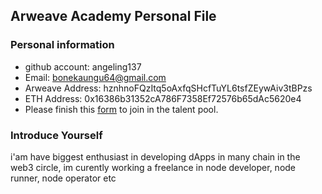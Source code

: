 ## Arweave Academy Personal File

### Personal information

- github account: angeling137
- Email: bonekaungu64@gmail.com
- Arweave Address: hznhnoFQzItq5oAxfqSHcfTuYL6tsfZEywAiv3tBPzs
- ETH Address: 0x16386b31352cA786F7358Ef72576b65dAc5620e4
- Please finish this [form](https://docs.google.com/forms/d/e/1FAIpQLSfWA5fIIcBgmRppm3jNz5vmf9Mai_QMVil-2pO4r7YKn_Zhtw/viewform?usp=sf_link) to join in the talent pool.

### Introduce Yourself
 i'am have biggest enthusiast in developing dApps in many chain in the web3 circle, im curently working a freelance in node developer, node runner, node operator etc